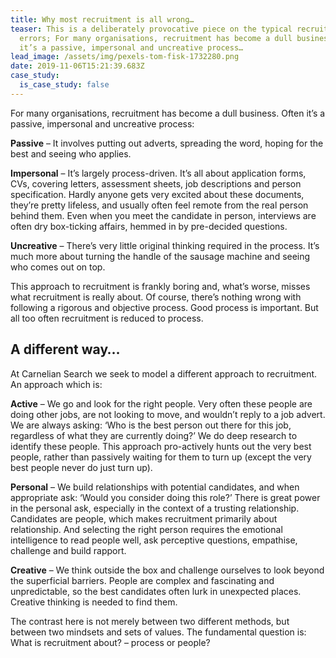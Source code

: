 ```yaml
---
title: Why most recruitment is all wrong…
teaser: This is a deliberately provocative piece on the typical recruitment
  errors; For many organisations, recruitment has become a dull business. Often
  it’s a passive, impersonal and uncreative process…
lead_image: /assets/img/pexels-tom-fisk-1732280.png
date: 2019-11-06T15:21:39.683Z
case_study:
  is_case_study: false
---
```

For many organisations, recruitment has become a dull business. Often it’s a passive, impersonal and uncreative process:

**Passive** – It involves putting out adverts, spreading the word, hoping for the best and seeing who applies.

**Impersonal** – It’s largely process-driven. It’s all about application forms, CVs, covering letters, assessment sheets, job descriptions and person specification. Hardly anyone gets very excited about these documents, they’re pretty lifeless, and usually often feel remote from the real person behind them. Even when you meet the candidate in person, interviews are often dry box-ticking affairs, hemmed in by pre-decided questions.

**Uncreative** – There’s very little original thinking required in the process. It’s much more about turning the handle of the sausage machine and seeing who comes out on top.

This approach to recruitment is frankly boring and, what’s worse, misses what recruitment is really about. Of course, there’s nothing wrong with following a rigorous and objective process. Good process is important. But all too often recruitment is reduced to process.

## A different way…

At Carnelian Search we seek to model a different approach to recruitment. An approach which is:

**Active** – We go and look for the right people. Very often these people are doing other jobs, are not looking to move, and wouldn’t reply to a job advert. We are always asking: ‘Who is the best person out there for this job, regardless of what they are currently doing?’ We do deep research to identify these people. This approach pro-actively hunts out the very best people, rather than passively waiting for them to turn up (except the very best people never do just turn up).

**Personal** – We build relationships with potential candidates, and when appropriate ask: ‘Would you consider doing this role?’ There is great power in the personal ask, especially in the context of a trusting relationship. Candidates are people, which makes recruitment primarily about relationship. And selecting the right person requires the emotional intelligence to read people well, ask perceptive questions, empathise, challenge and build rapport.

**Creative** – We think outside the box and challenge ourselves to look beyond the superficial barriers. People are complex and fascinating and unpredictable, so the best candidates often lurk in unexpected places. Creative thinking is needed to find them.

The contrast here is not merely between two different methods, but between two mindsets and sets of values. The fundamental question is: What is recruitment about? – process or people?